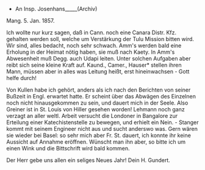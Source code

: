 + An Insp. Josenhans_____(Archiv)

 Mang. 5. Jan. 1857.

Ich wollte nur kurz sagen, daß in Cann. noch eine Canara Distr. Kfz. gehalten werden soll, welche um Verstärkung der Tulu Mission bitten wird. Wir sind, alles bedacht, noch sehr schwach. Amm's werden bald eine Erholung in der Heimat nötig haben, sie muß nach Kaety. In Amm's Abwesenheit muß Degg. auch Udapi leiten. Unter solchen Aufgaben aber reibt sich seine kleine Kraft auf. Kaund., Camer., Hauser* stellen ihren Mann, müssen aber in alles was Leitung heißt, erst hineinwachsen - Gott helfe durch!

Von Kullen habe ich gehört, anders als ich nach den Berichten von seiner Bußzeit in Engl. erwartet hatte. Er scheint über das Abwägen des Einzelnen noch nicht hinausgekommen zu sein, und dauert mich in der Seele. 
Also Greiner ist in St. Louis von Hiller gesehen worden! Lehmann noch ganz verzagt an aller weltl. Arbeit versucht die Londoner in Bangalore zur Erteilung einer Katechistenstelle zu bewegen, und erhielt ein Nein. - Stanger kommt mit seinem Engineer nicht aus und sucht anderswo was. Gern wären sie wieder bei Basel: so sehr mich aber Fr. St. dauert, ich konnte ihr keine Aussicht auf Annahme eröffnen. Wünscht man ihn aber, so bitte ich um einen Wink und die Bittschrift wird bald kommen.

Der Herr gebe uns allen ein seliges Neues Jahr!
 Dein H. Gundert.

